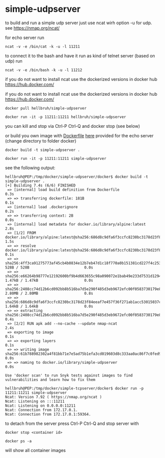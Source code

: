 # simple-udpserver

to build and run a simple udp server just use ncat wirh option -u for udp. see https://nmap.org/ncat/

for echo server run

	ncat -v -e /bin/cat -k -u -l 11211

to connect it to the bash and have it run as kind of telnet server (based on udp) run

	ncat -v -e /bin/bash -k -u -l 11212

if you do not want to install ncat use the dockerized versions in docker hub https://hub.docker.com/

if you do not want to install ncat use the dockerized versions in docker hub https://hub.docker.com/

	docker pull hellbruh/simple-udpserver
	
	docker run -it -p 11211:11211 hellbruh/simple-udpserver
	
you can kill and stop via Ctrl-P Ctrl-Q and docker stop (see below)

or build you own image with [Dockerfile](./docker/Dockerfile) [here](./docker) provided for the echo server (change directory to folder docker)

	docker build -t simple-udpserver .
	
	docker run -it -p 11211:11211 simple-udpserver

see the following output:

	hellbruh@PEP:/tmp/docker/simple-udpserver/docker$ docker build -t simple-udpserver .
	[+] Building 7.4s (6/6) FINISHED
	 => [internal] load build definition from Dockerfile                                                               0.3s
	 => => transferring dockerfile: 181B                                                                               0.1s
	 => [internal] load .dockerignore                                                                                  0.2s
	 => => transferring context: 2B                                                                                    0.0s
	 => [internal] load metadata for docker.io/library/alpine:latest                                                   2.8s
	 => [1/2] FROM docker.io/library/alpine:latest@sha256:686d8c9dfa6f3ccfc8230bc3178d23f84eeaf7e457f36f271ab1acc5301  1.5s
	 => => resolve docker.io/library/alpine:latest@sha256:686d8c9dfa6f3ccfc8230bc3178d23f84eeaf7e457f36f271ab1acc5301  0.1s
	 => => sha256:4ff3ca91275773af45cb4b0834e12b7eb47d1c18f770a0b151381cd227f4c253 528B / 528B                         0.0s
	 => => sha256:e66264b98777e12192600bf9b4d663655c98a090072e1bab49e233d7531d1294 1.47kB / 1.47kB                     0.0s
	 => => sha256:2408cc74d12b6cd092bb8b516ba7d5e290f485d3eb9672efc00f0583730179e8 2.80MB / 2.80MB                     0.8s
	 => => sha256:686d8c9dfa6f3ccfc8230bc3178d23f84eeaf7e457f36f271ab1acc53015037c 1.64kB / 1.64kB                     0.0s
	 => => extracting sha256:2408cc74d12b6cd092bb8b516ba7d5e290f485d3eb9672efc00f0583730179e8                          0.4s
	 => [2/2] RUN apk add --no-cache --update nmap-ncat                                                                2.4s
	 => exporting to image                                                                                             0.1s
	 => => exporting layers                                                                                            0.1s
	 => => writing image sha256:61b788982302a4f81bb71e7e5ad75b1efa3cd019603d8c333aa0ac86f7c0fed9                       0.0s
	 => => naming to docker.io/library/simple-udpserver                                                                0.0s

	Use 'docker scan' to run Snyk tests against images to find vulnerabilities and learn how to fix them
	
	hellbruh@PEP:/tmp/docker/simple-tcpserver/docker$ docker run -p 11211:11211 simple-udpserver
	Ncat: Version 7.92 ( https://nmap.org/ncat )
	Ncat: Listening on :::11211
	Ncat: Listening on 0.0.0.0:11211
	Ncat: Connection from 172.17.0.1.
	Ncat: Connection from 172.17.0.1:59364.
	
to detach from the server press Ctrl-P Ctrl-Q and stop server with 

	docker stop <container id>

	docker ps -a
	
will show all container images
